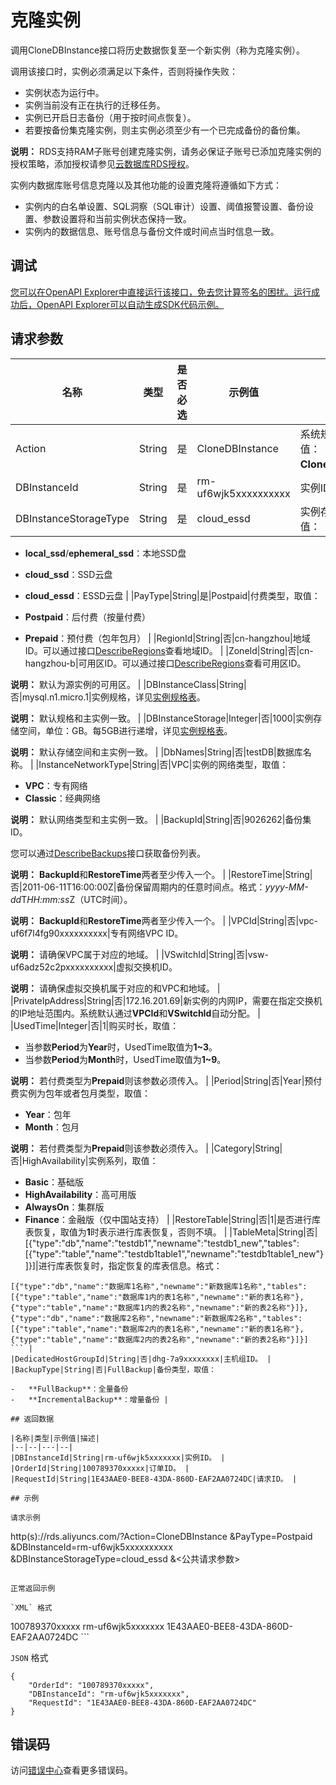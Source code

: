 # 克隆实例

调用CloneDBInstance接口将历史数据恢复至一个新实例（称为克隆实例）。

调用该接口时，实例必须满足以下条件，否则将操作失败：

-   实例状态为运行中。
-   实例当前没有正在执行的迁移任务。
-   实例已开启日志备份（用于按时间点恢复）。
-   若要按备份集克隆实例，则主实例必须至少有一个已完成备份的备份集。

**说明：** RDS支持RAM子账号创建克隆实例，请务必保证子账号已添加克隆实例的授权策略，添加授权请参见[云数据库RDS授权](~~58932~~)。


实例内数据库账号信息克隆以及其他功能的设置克隆将遵循如下方式：

-   实例内的白名单设置、SQL洞察（SQL审计）设置、阈值报警设置、备份设置、参数设置将和当前实例状态保持一致。
-   实例内的数据信息、账号信息与备份文件或时间点当时信息一致。

## 调试

[您可以在OpenAPI Explorer中直接运行该接口，免去您计算签名的困扰。运行成功后，OpenAPI Explorer可以自动生成SDK代码示例。](https://api.aliyun.com/#product=Rds&api=CloneDBInstance&type=RPC&version=2014-08-15)

## 请求参数

|名称|类型|是否必选|示例值|描述|
|--|--|----|---|--|
|Action|String|是|CloneDBInstance|系统规定参数，取值：**CloneDBInstance**。 |
|DBInstanceId|String|是|rm-uf6wjk5xxxxxxxxxx|实例ID。 |
|DBInstanceStorageType|String|是|cloud\_essd|实例存储类型，取值：

 -   **local\_ssd**/**ephemeral\_ssd**：本地SSD盘
-   **cloud\_ssd**：SSD云盘
-   **cloud\_essd**：ESSD云盘 |
|PayType|String|是|Postpaid|付费类型，取值：

 -   **Postpaid**：后付费（按量付费）
-   **Prepaid**：预付费（包年包月） |
|RegionId|String|否|cn-hangzhou|地域ID。可以通过接口[DescribeRegions](~~26243~~)查看地域ID。 |
|ZoneId|String|否|cn-hangzhou-b|可用区ID。可以通过接口[DescribeRegions](~~26243~~)查看可用区ID。

 **说明：** 默认为源实例的可用区。 |
|DBInstanceClass|String|否|mysql.n1.micro.1|实例规格，详见[实例规格表](~~26312~~)。

 **说明：** 默认规格和主实例一致。 |
|DBInstanceStorage|Integer|否|1000|实例存储空间，单位：GB。每5GB进行递增，详见[实例规格表](~~26312~~)。

 **说明：** 默认存储空间和主实例一致。 |
|DbNames|String|否|testDB|数据库名称。 |
|InstanceNetworkType|String|否|VPC|实例的网络类型，取值：

 -   **VPC**：专有网络
-   **Classic**：经典网络

 **说明：** 默认网络类型和主实例一致。 |
|BackupId|String|否|9026262|备份集ID。

 您可以通过[DescribeBackups](~~26273~~)接口获取备份列表。

 **说明：** **BackupId**和**RestoreTime**两者至少传入一个。 |
|RestoreTime|String|否|2011-06-11T16:00:00Z|备份保留周期内的任意时间点。格式：*yyyy-MM-dd*T*HH:mm:ss*Z（UTC时间）。

 **说明：** **BackupId**和**RestoreTime**两者至少传入一个。 |
|VPCId|String|否|vpc-uf6f7l4fg90xxxxxxxxxx|专有网络VPC ID。

 **说明：** 请确保VPC属于对应的地域。 |
|VSwitchId|String|否|vsw-uf6adz52c2pxxxxxxxxxx|虚拟交换机ID。

 **说明：** 请确保虚拟交换机属于对应的和VPC和地域。 |
|PrivateIpAddress|String|否|172.16.201.69|新实例的内网IP，需要在指定交换机的IP地址范围内。系统默认通过**VPCId**和**VSwitchId**自动分配。 |
|UsedTime|Integer|否|1|购买时长，取值：

 -   当参数**Period**为**Year**时，UsedTime取值为**1~3**。
-   当参数**Period**为**Month**时，UsedTime取值为**1~9**。

 **说明：** 若付费类型为**Prepaid**则该参数必须传入。 |
|Period|String|否|Year|预付费实例为包年或者包月类型，取值：

 -   **Year**：包年
-   **Month**：包月

 **说明：** 若付费类型为**Prepaid**则该参数必须传入。 |
|Category|String|否|HighAvailability|实例系列，取值：

 -   **Basic**：基础版
-   **HighAvailability**：高可用版
-   **AlwaysOn**：集群版
-   **Finance**：金融版（仅中国站支持） |
|RestoreTable|String|否|1|是否进行库表恢复，取值为**1**时表示进行库表恢复，否则不填。 |
|TableMeta|String|否|\[\{"type":"db","name":"testdb1","newname":"testdb1\_new","tables":\[\{"type":"table","name":"testdb1table1","newname":"testdb1table1\_new"\}\]\}\]|进行库表恢复时，指定恢复的库表信息。格式：

 ```
[{"type":"db","name":"数据库1名称","newname":"新数据库1名称","tables":[{"type":"table","name":"数据库1内的表1名称","newname":"新的表1名称"},{"type":"table","name":"数据库1内的表2名称","newname":"新的表2名称"}]},{"type":"db","name":"数据库2名称","newname":"新数据库2名称","tables":[{"type":"table","name":"数据库2内的表1名称","newname":"新的表1名称"},{"type":"table","name":"数据库2内的表2名称","newname":"新的表2名称"}]}]
``` |
|DedicatedHostGroupId|String|否|dhg-7a9xxxxxxxx|主机组ID。 |
|BackupType|String|否|FullBackup|备份类型，取值：

 -   **FullBackup**：全量备份
-   **IncrementalBackup**：增量备份 |

## 返回数据

|名称|类型|示例值|描述|
|--|--|---|--|
|DBInstanceId|String|rm-uf6wjk5xxxxxxx|实例ID。 |
|OrderId|String|100789370xxxxx|订单ID。 |
|RequestId|String|1E43AAE0-BEE8-43DA-860D-EAF2AA0724DC|请求ID。 |

## 示例

请求示例

```
http(s)://rds.aliyuncs.com/?Action=CloneDBInstance
&PayType=Postpaid
&DBInstanceId=rm-uf6wjk5xxxxxxxxxx
&DBInstanceStorageType=cloud_essd
&<公共请求参数>
```

正常返回示例

`XML` 格式

```
<CloneDBInstanceResponse>
	  <OrderId>100789370xxxxx</OrderId>
	  <DBInstanceId>rm-uf6wjk5xxxxxxx</DBInstanceId>
	  <RequestId>1E43AAE0-BEE8-43DA-860D-EAF2AA0724DC</RequestId>
</CloneDBInstanceResponse>
```

`JSON` 格式

```
{
    "OrderId": "100789370xxxxx",
    "DBInstanceId": "rm-uf6wjk5xxxxxxx",
    "RequestId": "1E43AAE0-BEE8-43DA-860D-EAF2AA0724DC"
}
```

## 错误码

访问[错误中心](https://error-center.aliyun.com/status/product/Rds)查看更多错误码。

